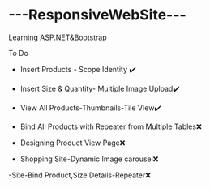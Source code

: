 # ---ResponsiveWebSite---
Learning ASP.NET&Bootstrap

To Do
- Insert Products - Scope Identity ✔️
- Insert Size & Quantity- Multiple Image Upload✔️
- View All Products-Thumbnails-Tile VIew✔️
- Bind All Products with Repeater from Multiple Tables❌
- Designing Product View Page❌

- Shopping Site-Dynamic Image carousel❌

-Site-Bind Product,Size Details-Repeater❌
